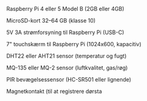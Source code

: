 Raspberry Pi 4 eller 5 Model B (2GB eller 4GB) 

MicroSD-kort 32–64 GB (klasse 10) 

5V 3A strømforsyning til Raspberry Pi (USB-C) 

7" touchskærm til Raspberry Pi (1024x600, kapacitiv) 

DHT22 eller AHT21 sensor (temperatur og fugt) 

MQ-135 eller MQ-2 sensor (luftkvalitet, gas/røg) 

PIR bevægelsessensor (HC-SR501 eller lignende) 

Magnetkontakt (til at registrere dørsta
